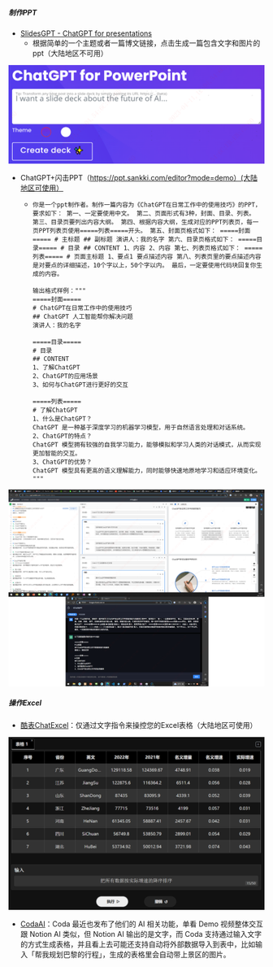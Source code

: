 ##### 制作PPT

- [SlidesGPT - ChatGPT for presentations](https://slidesgpt.com/?d=19TnSqHozCVJ8a-1kIKBJX13RiyuG7le__xVcpv3WLxM)
  -  根据简单的一个主题或者一篇博文链接，点击生成一篇包含文字和图片的ppt（大陆地区不可用）

![img](images/(null)-20230514104924118.(null))

- ChatGPT+闪击PPT（https://ppt.sankki.com/editor?mode=demo）(大陆地区可使用）
  - ```Plain
    你是一个ppt制作者。制作一篇内容为《ChatGPT在日常工作中的使用技巧》的PPT，要求如下： 第一、一定要使用中文。 第二、页面形式有3种，封面、目录、列表。 第三、目录页要列出内容大纲。 第四、根据内容大纲，生成对应的PPT列表页，每一页PPT列表页使用=====列表=====开头。 第五、封面页格式如下： =====封面===== # 主标题 ## 副标题 演讲人：我的名字 第六、目录页格式如下： =====目录===== # 目录 ## CONTENT 1、内容 2、内容 第七、列表页格式如下： =====列表===== # 页面主标题 1、要点1 要点描述内容 第八、列表页里的要点描述内容是对要点的详细描述，10个字以上，50个字以内。 最后，一定要使用代码块回复你生成的内容。
    
    输出格式样例："""
    =====封面=====
    # ChatGPT在日常工作中的使用技巧
    ## ChatGPT 人工智能帮你解决问题
    演讲人：我的名字
    
    =====目录=====
    # 目录
    ## CONTENT
    1、了解ChatGPT
    2、ChatGPT的应用场景
    3、如何与ChatGPT进行更好的交互
    
    =====列表=====
    # 了解ChatGPT
    1、什么是ChatGPT？
    ChatGPT 是一种基于深度学习的机器学习模型，用于自然语言处理和对话系统。
    2、ChatGPT的特点？
    ChatGPT 模型拥有较强的自我学习能力，能够模拟和学习人类的对话模式，从而实现更加智能的交互。
    3、ChatGPT的优势？
    ChatGPT 模型具有更高的语义理解能力，同时能够快速地原地学习和适应环境变化。
    """
    ```

![img](images/(null)-20230514104924566.(null))

##### 操作Excel

- [酷表ChatExcel](https://chatexcel.com/)：仅通过文字指令来操控您的Excel表格（大陆地区可使用）

![img](images/(null)-20230514104924387.(null))

- [CodaAI](https://coda.io/product/ai-alpha)：Coda 最近也发布了他们的 AI 相关功能，单看 Demo 视频整体交互跟 Notion AI 类似，但 Notion AI 输出的是文字，而 Coda 支持通过输入文字的方式生成表格，并且看上去可能还支持自动将外部数据导入到表中，比如输入「帮我规划巴黎的行程」，生成的表格里会自动带上景区的图片。